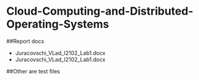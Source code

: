 # Cloud-Computing-and-Distributed-Operating-Systems

##Report docs
* Juracovschi_VLad_I2102_Lab1.docx
* Juracovschi_VLad_I2102_Lab1.docx

##Other are test files
